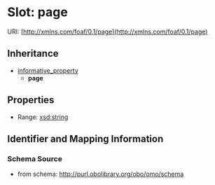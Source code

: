 # Slot: page

URI: [http://xmlns.com/foaf/0.1/page](http://xmlns.com/foaf/0.1/page)




## Inheritance

* [informative_property](informative_property.md)
    * **page**



## Properties

 * Range: [xsd:string](http://www.w3.org/2001/XMLSchema#string)



## Identifier and Mapping Information







### Schema Source


* from schema: http://purl.obolibrary.org/obo/omo/schema



